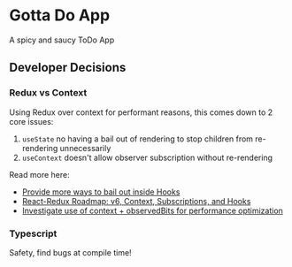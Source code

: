 # Gotta Do App

A spicy and saucy ToDo App

## Developer Decisions

### Redux vs Context

Using Redux over context for performant reasons, this comes down to 2 core issues:

1. `useState` no having a bail out of rendering to stop children from re-rendering unnecessarily
2. `useContext` doesn't allow observer subscription without re-rendering

Read more here:

- [Provide more ways to bail out inside Hooks](https://github.com/facebook/react/issues/14110)
- [React-Redux Roadmap: v6, Context, Subscriptions, and Hooks](https://github.com/reduxjs/react-redux/issues/1177)
- [Investigate use of context + observedBits for performance optimization](https://github.com/reduxjs/react-redux/issues/1018)

### Typescript

Safety, find bugs at compile time!
